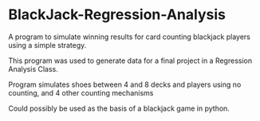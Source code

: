 # BlackJack-Regression-Analysis

A program to simulate winning results for card counting blackjack players using a simple strategy.

This program was used to generate data for a final project in a Regression Analysis Class.  

Program simulates shoes between 4 and 8 decks and players using no counting, and 4 other counting 
mechanisms

Could possibly be used as the basis of a blackjack game in python.
